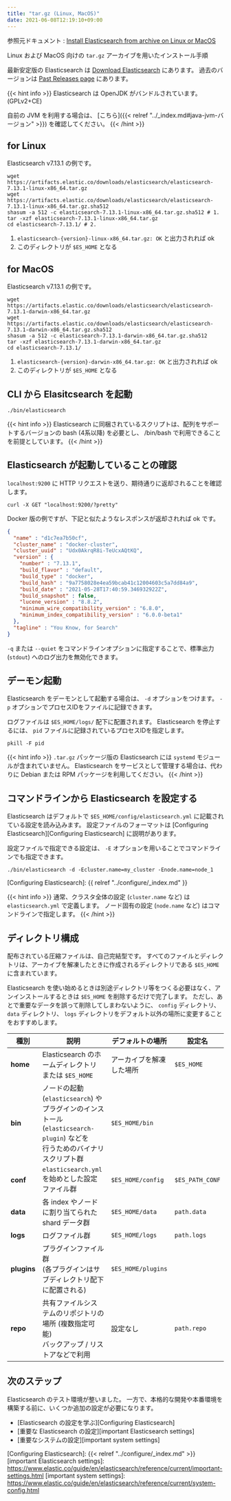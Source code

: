```yaml
---
title: "tar.gz (Linux, MacOS)"
date: 2021-06-08T12:19:10+09:00
---
```


参照元ドキュメント : [Install Elasticsearch from archive on Linux or MacOS](https://www.elastic.co/guide/en/elasticsearch/reference/current/targz.html)

Linux および MacOS 向けの `tar.gz` アーカイブを用いたインストール手順

最新安定版の Elasticsearch は [Download Elasticsearch](https://www.elastic.co/downloads/elasticsearch) にあります。
過去のバージョンは [Past Releases page](https://www.elastic.co/downloads/past-releases) にあります。

{{< hint info >}}
Elasticsearch は OpenJDK がバンドルされています。 (GPLv2+CE)

自前の JVM を利用する場合は、 [こちら]({{< relref "../_index.md#java-jvm-バージョン" >}}) を確認してください。
{{< /hint >}}

## for Linux
Elasticsearch v7.13.1 の例です。

```shell
wget https://artifacts.elastic.co/downloads/elasticsearch/elasticsearch-7.13.1-linux-x86_64.tar.gz
wget https://artifacts.elastic.co/downloads/elasticsearch/elasticsearch-7.13.1-linux-x86_64.tar.gz.sha512
shasum -a 512 -c elasticsearch-7.13.1-linux-x86_64.tar.gz.sha512 # 1.
tar -xzf elasticsearch-7.13.1-linux-x86_64.tar.gz
cd elasticsearch-7.13.1/ # 2.
```

1. `elasticsearch-{version}-linux-x86_64.tar.gz: OK` と出力されれば ok
2. このディレクトリが `$ES_HOME` となる

## for MacOS
Elasticsearch v7.13.1 の例です。

```shell
wget https://artifacts.elastic.co/downloads/elasticsearch/elasticsearch-7.13.1-darwin-x86_64.tar.gz
wget https://artifacts.elastic.co/downloads/elasticsearch/elasticsearch-7.13.1-darwin-x86_64.tar.gz.sha512
shasum -a 512 -c elasticsearch-7.13.1-darwin-x86_64.tar.gz.sha512 
tar -xzf elasticsearch-7.13.1-darwin-x86_64.tar.gz
cd elasticsearch-7.13.1/ 
```

1. `elasticsearch-{version}-darwin-x86_64.tar.gz: OK` と出力されれば ok
2. このディレクトリが `$ES_HOME` となる

## CLI から Elasitcsearch を起動
```shell
./bin/elasticsearch
```

{{< hint info >}}
Elasticsearch に同梱されているスクリプトは、配列をサポートするバージョンの bash (4系以降) を必要とし、 /bin/bash で利用できることを前提としています。
{{< /hint >}}

## Elasticsearch が起動していることの確認
`localhost:9200` に HTTP リクエストを送り、期待通りに返却されることを確認します。

```shell
curl -X GET "localhost:9200/?pretty"
```

Docker 版の例ですが、下記と似たようなレスポンスが返却されれば ok です。

```json
{
  "name" : "d1c7ea7b50cf",
  "cluster_name" : "docker-cluster",
  "cluster_uuid" : "Udx0AkrqR8i-TeUcxAQtKQ",
  "version" : {
    "number" : "7.13.1",
    "build_flavor" : "default",
    "build_type" : "docker",
    "build_hash" : "9a7758028e4ea59bcab41c12004603c5a7dd84a9",
    "build_date" : "2021-05-28T17:40:59.346932922Z",
    "build_snapshot" : false,
    "lucene_version" : "8.8.2",
    "minimum_wire_compatibility_version" : "6.8.0",
    "minimum_index_compatibility_version" : "6.0.0-beta1"
  },
  "tagline" : "You Know, for Search"
}
```

`-q` または `--quiet` をコマンドラインオプションに指定することで、標準出力 (`stdout`) へのログ出力を無効化できます。

## デーモン起動

Elasticsearch をデーモンとして起動する場合は、 `-d` オプションをつけます。
`-p` オプションでプロセスIDをファイルに記録できます。

ログファイルは `$ES_HOME/logs/` 配下に配置されます。
Elasticsearch を停止するには、 `pid` ファイルに記録されているプロセスIDを指定します。

```shell
pkill -F pid
```

{{< hint info >}}
`.tar.gz` パッケージ版の Elasticsearch には `systemd` モジュールが含まれていません。
Elasticsearch をサービスとして管理する場合は、代わりに Debian または RPM パッケージを利用してください。
{{< /hint >}}

## コマンドラインから Elasticsearch を設定する
Elasticsearch はデフォルトで `$ES_HOME/config/elasticsearch.yml` に記載されている設定を読み込みます。
設定ファイルのフォーマットは [Configuring Elasticsearch][Configuring Elasticsearch] に説明があります。

設定ファイルで指定できる設定は、 `-E` オプションを用いることでコマンドラインでも指定できます。

```shell
./bin/elasticsearch -d -Ecluster.name=my_cluster -Enode.name=node_1
```

[Configuring Elasticsearch]: {{ relref "../configure/_index.md" }}

{{< hint info >}}
通常、クラスタ全体の設定 (`cluster.name` など) は `elasticsearch.yml` で定義します。
ノード固有の設定 (`node.name` など) はコマンドラインで指定します。
{{< /hint >}}

## ディレクトリ構成
配布されている圧縮ファイルは、自己完結型です。
すべてのファイルとディレクトリは、アーカイブを解凍したときに作成されるディレクトリである `$ES_HOME` に含まれています。

Elasticsearch を使い始めるときは別途ディレクトリ等をつくる必要はなく、アンインストールするときは `$ES_HOME` を削除するだけで完了します。
ただし、あとで重要なデータを誤って削除してしまわないように、 `config` ディレクトリ、 `data` ディレクトリ、 `logs` ディレクトリをデフォルト以外の場所に変更することをおすすめします。

| 種別        | 説明                                                                                                                                | デフォルトの場所         | 設定名          |
|-------------|-------------------------------------------------------------------------------------------------------------------------------------|--------------------------|-----------------|
| **home**    | Elasticsearch のホームディレクトリ または `$ES_HOME`                                                                                | アーカイブを解凍した場所 | `$ES_HOME`      |
| **bin**     | ノードの起動 (`elasticsearch`) や<br />プラグインのインストール (`elasticsearch-plugin`) などを<br />行うためのバイナリスクリプト群 | `$ES_HOME/bin`           |                 |
| **conf**    | `elasticsearch.yml` を始めとした設定ファイル群                                                                                      | `$ES_HOME/config`        | `$ES_PATH_CONF` |
| **data**    | 各 index やノードに割り当てられた shard データ群                                                                                    | `$ES_HOME/data`          | `path.data`     |
| **logs**    | ログファイル群                                                                                                                      | `$ES_HOME/logs`          | `path.logs`     |
| **plugins** | プラグインファイル群<br />(各プラグインはサブディレクトリ配下に配置される)                                                          | `$ES_HOME/plugins`       |                 |
| **repo**    | 共有ファイルシステムのリポジトリの場所 (複数指定可能)<br />バックアップ / リストアなどで利用                                        | 設定なし                 | `path.repo`     |

## 次のステップ
Elasticsearch のテスト環境が整いました。
一方で、本格的な開発や本番環境を構築する前に、いくつか追加の設定が必要になります。

* [Elasticsearch の設定を学ぶ][Configuring Elasticsearch]
* [重要な Elasticsearch の設定][important Elasticsearch settings]
* [重要なシステムの設定][important system settings]

[Configuring Elasticsearch]: {{< relref "../configure/_index.md" >}}
[important Elasticsearch settings]: https://www.elastic.co/guide/en/elasticsearch/reference/current/important-settings.html
[important system settings]: https://www.elastic.co/guide/en/elasticsearch/reference/current/system-config.html
